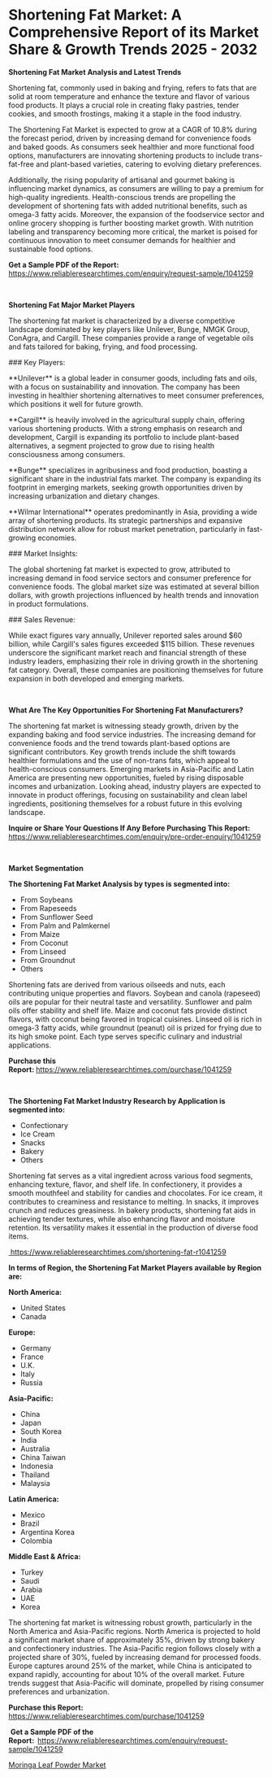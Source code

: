 <p><h1>Shortening Fat Market: A Comprehensive Report of its Market Share & Growth Trends 2025 - 2032</h1></p><p><strong>Shortening Fat Market Analysis and Latest Trends</strong></p>
<p><p>Shortening fat, commonly used in baking and frying, refers to fats that are solid at room temperature and enhance the texture and flavor of various food products. It plays a crucial role in creating flaky pastries, tender cookies, and smooth frostings, making it a staple in the food industry.</p><p>The Shortening Fat Market is expected to grow at a CAGR of 10.8% during the forecast period, driven by increasing demand for convenience foods and baked goods. As consumers seek healthier and more functional food options, manufacturers are innovating shortening products to include trans-fat-free and plant-based varieties, catering to evolving dietary preferences.</p><p>Additionally, the rising popularity of artisanal and gourmet baking is influencing market dynamics, as consumers are willing to pay a premium for high-quality ingredients. Health-conscious trends are propelling the development of shortening fats with added nutritional benefits, such as omega-3 fatty acids. Moreover, the expansion of the foodservice sector and online grocery shopping is further boosting market growth. With nutrition labeling and transparency becoming more critical, the market is poised for continuous innovation to meet consumer demands for healthier and sustainable food options.</p></p>
<p><strong>Get a Sample PDF of the Report:&nbsp;</strong> <a href="https://www.reliableresearchtimes.com/enquiry/request-sample/1041259?utm_campaign=3258&utm_medium=2&utm_source=Github&utm_content=ia&utm_term=07042025&utm_id=shortening-fat">https://www.reliableresearchtimes.com/enquiry/request-sample/1041259</a></p>
<p>&nbsp;</p>
<p><strong>Shortening Fat Major Market Players</strong></p>
<p><p>The shortening fat market is characterized by a diverse competitive landscape dominated by key players like Unilever, Bunge, NMGK Group, ConAgra, and Cargill. These companies provide a range of vegetable oils and fats tailored for baking, frying, and food processing.</p><p>### Key Players:</p><p>**Unilever** is a global leader in consumer goods, including fats and oils, with a focus on sustainability and innovation. The company has been investing in healthier shortening alternatives to meet consumer preferences, which positions it well for future growth.</p><p>**Cargill** is heavily involved in the agricultural supply chain, offering various shortening products. With a strong emphasis on research and development, Cargill is expanding its portfolio to include plant-based alternatives, a segment projected to grow due to rising health consciousness among consumers.</p><p>**Bunge** specializes in agribusiness and food production, boasting a significant share in the industrial fats market. The company is expanding its footprint in emerging markets, seeking growth opportunities driven by increasing urbanization and dietary changes.</p><p>**Wilmar International** operates predominantly in Asia, providing a wide array of shortening products. Its strategic partnerships and expansive distribution network allow for robust market penetration, particularly in fast-growing economies.</p><p>### Market Insights:</p><p>The global shortening fat market is expected to grow, attributed to increasing demand in food service sectors and consumer preference for convenience foods. The global market size was estimated at several billion dollars, with growth projections influenced by health trends and innovation in product formulations.</p><p>### Sales Revenue:</p><p>While exact figures vary annually, Unilever reported sales around $60 billion, while Cargill's sales figures exceeded $115 billion. These revenues underscore the significant market reach and financial strength of these industry leaders, emphasizing their role in driving growth in the shortening fat category. Overall, these companies are positioning themselves for future expansion in both developed and emerging markets.</p></p>
<p>&nbsp;</p>
<p><strong>What Are The Key Opportunities For Shortening Fat Manufacturers?</strong></p>
<p><p>The shortening fat market is witnessing steady growth, driven by the expanding baking and food service industries. The increasing demand for convenience foods and the trend towards plant-based options are significant contributors. Key growth trends include the shift towards healthier formulations and the use of non-trans fats, which appeal to health-conscious consumers. Emerging markets in Asia-Pacific and Latin America are presenting new opportunities, fueled by rising disposable incomes and urbanization. Looking ahead, industry players are expected to innovate in product offerings, focusing on sustainability and clean label ingredients, positioning themselves for a robust future in this evolving landscape.</p></p>
<p><strong>Inquire or Share Your Questions If Any Before Purchasing This Report:</strong> <a href="https://www.reliableresearchtimes.com/enquiry/pre-order-enquiry/1041259?utm_campaign=3258&utm_medium=2&utm_source=Github&utm_content=ia&utm_term=07042025&utm_id=shortening-fat">https://www.reliableresearchtimes.com/enquiry/pre-order-enquiry/1041259</a></p>
<p>&nbsp;</p>
<p><strong>Market Segmentation</strong></p>
<p><strong>The Shortening Fat Market Analysis by types is segmented into:</strong></p>
<p><ul><li>From Soybeans</li><li>From Rapeseeds</li><li>From Sunflower Seed</li><li>From Palm and Palmkernel</li><li>From Maize</li><li>From Coconut</li><li>From Linseed</li><li>From Groundnut</li><li>Others</li></ul></p>
<p><p>Shortening fats are derived from various oilseeds and nuts, each contributing unique properties and flavors. Soybean and canola (rapeseed) oils are popular for their neutral taste and versatility. Sunflower and palm oils offer stability and shelf life. Maize and coconut fats provide distinct flavors, with coconut being favored in tropical cuisines. Linseed oil is rich in omega-3 fatty acids, while groundnut (peanut) oil is prized for frying due to its high smoke point. Each type serves specific culinary and industrial applications.</p></p>
<p><strong>Purchase this Report:&nbsp;</strong><a href="https://www.reliableresearchtimes.com/purchase/1041259?utm_campaign=3258&utm_medium=2&utm_source=Github&utm_content=ia&utm_term=07042025&utm_id=shortening-fat">https://www.reliableresearchtimes.com/purchase/1041259</a></p>
<p>&nbsp;</p>
<p><strong>The Shortening Fat Market Industry Research by Application is segmented into:</strong></p>
<p><ul><li>Confectionary</li><li>Ice Cream</li><li>Snacks</li><li>Bakery</li><li>Others</li></ul></p>
<p><p>Shortening fat serves as a vital ingredient across various food segments, enhancing texture, flavor, and shelf life. In confectionery, it provides a smooth mouthfeel and stability for candies and chocolates. For ice cream, it contributes to creaminess and resistance to melting. In snacks, it improves crunch and reduces greasiness. In bakery products, shortening fat aids in achieving tender textures, while also enhancing flavor and moisture retention. Its versatility makes it essential in the production of diverse food items.</p></p>
<p><a href="https://www.reliableresearchtimes.com/shortening-fat-r1041259?utm_campaign=3258&utm_medium=2&utm_source=Github&utm_content=ia&utm_term=07042025&utm_id=shortening-fat">&nbsp;https://www.reliableresearchtimes.com/shortening-fat-r1041259</a></p>
<p><strong>In terms of Region, the Shortening Fat Market Players available by Region are:</strong></p>
<p>
    <p> <strong> North America: </strong>
        <ul>
            <li>United States</li>
            <li>Canada</li>
        </ul>
        </p> 
    <p> <strong> Europe: </strong>
        <ul>
            <li>Germany</li>
            <li>France</li>
            <li>U.K.</li>
            <li>Italy</li>
            <li>Russia</li>
        </ul>
        </p> 
    <p> <strong> Asia-Pacific: </strong>
        <ul>
            <li>China</li>
            <li>Japan</li>
            <li>South Korea</li>
            <li>India</li>
            <li>Australia</li>
            <li>China Taiwan</li>
            <li>Indonesia</li>
            <li>Thailand</li>
            <li>Malaysia</li>
        </ul>
        </p> 
    <p> <strong> Latin America: </strong>
        <ul>
            <li>Mexico</li>
            <li>Brazil</li>
            <li>Argentina Korea</li>
            <li>Colombia</li>
        </ul>
        </p> 
    <p> <strong> Middle East & Africa: </strong>
        <ul>
            <li>Turkey</li>
            <li>Saudi</li>
            <li>Arabia</li>
            <li>UAE</li>
            <li>Korea</li>
        </ul>
    </p>
    </p>
<p><p>The shortening fat market is witnessing robust growth, particularly in the North America and Asia-Pacific regions. North America is projected to hold a significant market share of approximately 35%, driven by strong bakery and confectionery industries. The Asia-Pacific region follows closely with a projected share of 30%, fueled by increasing demand for processed foods. Europe captures around 25% of the market, while China is anticipated to expand rapidly, accounting for about 10% of the overall market. Future trends suggest that Asia-Pacific will dominate, propelled by rising consumer preferences and urbanization.</p></p>
<p><strong>Purchase this Report: </strong><a href="https://www.reliableresearchtimes.com/purchase/1041259?utm_campaign=3258&utm_medium=2&utm_source=Github&utm_content=ia&utm_term=07042025&utm_id=shortening-fat">https://www.reliableresearchtimes.com/purchase/1041259</a></p>
<p>&nbsp;<strong>Get a Sample PDF of the Report:&nbsp;&nbsp;</strong><a href="https://www.reliableresearchtimes.com/enquiry/request-sample/1041259?utm_campaign=3258&utm_medium=2&utm_source=Github&utm_content=ia&utm_term=07042025&utm_id=shortening-fat">https://www.reliableresearchtimes.com/enquiry/request-sample/1041259</a></p>
<p><strong></strong></p>
<p><p><a href="https://github.com/anggigpps/Market-Research-Report-List-1/blob/main/moringa-leaf-powder-market.md?utm_campaign=3258&utm_medium=2&utm_source=Github&utm_content=ia&utm_term=07042025&utm_id=shortening-fat">Moringa Leaf Powder Market</a></p></p>